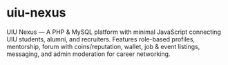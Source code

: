 # uiu-nexus
UIU Nexus — A PHP &amp; MySQL platform with minimal JavaScript connecting UIU students, alumni, and recruiters. Features role-based profiles, mentorship, forum with coins/reputation, wallet, job &amp; event listings, messaging, and admin moderation for career networking.

